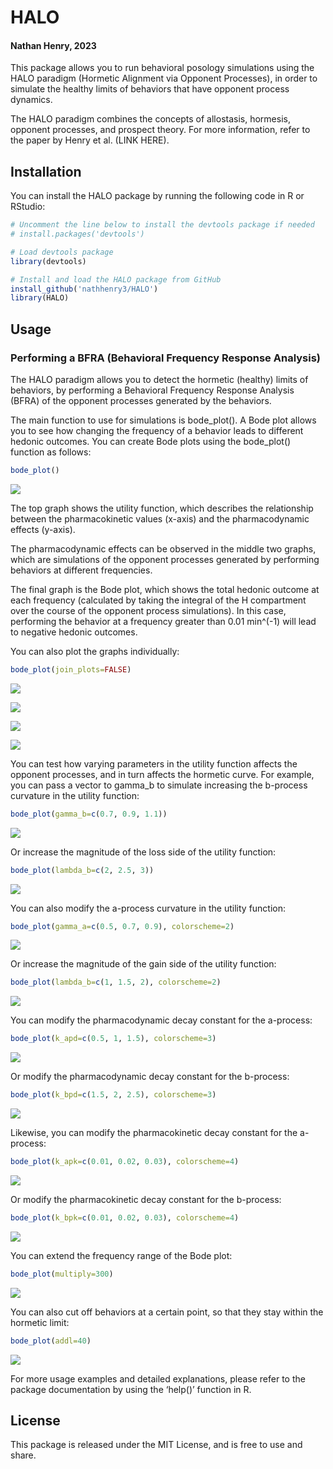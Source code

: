 
# HALO

#### Nathan Henry, 2023

This package allows you to run behavioral posology simulations using the
HALO paradigm (Hormetic Alignment via Opponent Processes), in order to
simulate the healthy limits of behaviors that have opponent process
dynamics.

The HALO paradigm combines the concepts of allostasis, hormesis,
opponent processes, and prospect theory. For more information, refer to
the paper by Henry et al. (LINK HERE).

## Installation

You can install the HALO package by running the following code in R or
RStudio:

``` r
# Uncomment the line below to install the devtools package if needed
# install.packages('devtools')

# Load devtools package
library(devtools)

# Install and load the HALO package from GitHub
install_github('nathhenry3/HALO')
library(HALO)
```

## Usage

### Performing a BFRA (Behavioral Frequency Response Analysis)

The HALO paradigm allows you to detect the hormetic (healthy) limits of
behaviors, by performing a Behavioral Frequency Response Analysis (BFRA)
of the opponent processes generated by the behaviors.

The main function to use for simulations is bode_plot(). A Bode plot
allows you to see how changing the frequency of a behavior leads to
different hedonic outcomes. You can create Bode plots using the
bode_plot() function as follows:

``` r
bode_plot()
```

![](README_files/figure-commonmark/unnamed-chunk-2-1.png)

The top graph shows the utility function, which describes the
relationship between the pharmacokinetic values (x-axis) and the
pharmacodynamic effects (y-axis).

The pharmacodynamic effects can be observed in the middle two graphs,
which are simulations of the opponent processes generated by performing
behaviors at different frequencies.

The final graph is the Bode plot, which shows the total hedonic outcome
at each frequency (calculated by taking the integral of the H
compartment over the course of the opponent process simulations). In
this case, performing the behavior at a frequency greater than 0.01
min^(-1) will lead to negative hedonic outcomes.

You can also plot the graphs individually:

``` r
bode_plot(join_plots=FALSE)
```

![](README_files/figure-commonmark/unnamed-chunk-3-1.png)

![](README_files/figure-commonmark/unnamed-chunk-3-2.png)

![](README_files/figure-commonmark/unnamed-chunk-3-3.png)

![](README_files/figure-commonmark/unnamed-chunk-3-4.png)

You can test how varying parameters in the utility function affects the
opponent processes, and in turn affects the hormetic curve. For example,
you can pass a vector to gamma_b to simulate increasing the b-process
curvature in the utility function:

``` r
bode_plot(gamma_b=c(0.7, 0.9, 1.1))
```

![](README_files/figure-commonmark/unnamed-chunk-4-1.png)

Or increase the magnitude of the loss side of the utility function:

``` r
bode_plot(lambda_b=c(2, 2.5, 3))
```

![](README_files/figure-commonmark/unnamed-chunk-5-1.png)

You can also modify the a-process curvature in the utility function:

``` r
bode_plot(gamma_a=c(0.5, 0.7, 0.9), colorscheme=2)
```

![](README_files/figure-commonmark/unnamed-chunk-6-1.png)

Or increase the magnitude of the gain side of the utility function:

``` r
bode_plot(lambda_b=c(1, 1.5, 2), colorscheme=2)
```

![](README_files/figure-commonmark/unnamed-chunk-7-1.png)

You can modify the pharmacodynamic decay constant for the a-process:

``` r
bode_plot(k_apd=c(0.5, 1, 1.5), colorscheme=3)
```

![](README_files/figure-commonmark/unnamed-chunk-8-1.png)

Or modify the pharmacodynamic decay constant for the b-process:

``` r
bode_plot(k_bpd=c(1.5, 2, 2.5), colorscheme=3)
```

![](README_files/figure-commonmark/unnamed-chunk-9-1.png)

Likewise, you can modify the pharmacokinetic decay constant for the
a-process:

``` r
bode_plot(k_apk=c(0.01, 0.02, 0.03), colorscheme=4)
```

![](README_files/figure-commonmark/unnamed-chunk-10-1.png)

Or modify the pharmacokinetic decay constant for the b-process:

``` r
bode_plot(k_bpk=c(0.01, 0.02, 0.03), colorscheme=4)
```

![](README_files/figure-commonmark/unnamed-chunk-11-1.png)

You can extend the frequency range of the Bode plot:

``` r
bode_plot(multiply=300)
```

![](README_files/figure-commonmark/unnamed-chunk-12-1.png)

You can also cut off behaviors at a certain point, so that they stay
within the hormetic limit:

``` r
bode_plot(addl=40)
```

![](README_files/figure-commonmark/unnamed-chunk-13-1.png)

For more usage examples and detailed explanations, please refer to the
package documentation by using the ‘help()’ function in R.

## License

This package is released under the MIT License, and is free to use and
share.
